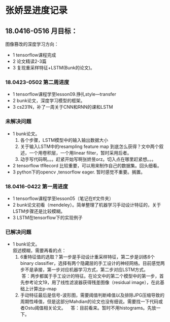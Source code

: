 # 张娇昱进度记录

## 18.0416-0516 月目标：
图像篡改的深度学习方向：
* 1 tensorflow课程完成
* 2 论文精读2-3篇
* 3 复现重采样特征+LSTM(Bunk的论文)。

### 18.0423-0502 第二周进度
* 1 tensorflow课程学至lesson09.挣扎style—transfer
* 2 bunk论文，深度学习模型的框架。
* 3 cs231N，补了一周关于CNN和RNN的课和LSTM

### 未解决问题
* 1 bunk论文。
  1.  各个步骤，LSTM模型中的输入输出数据大小
  2.  关于输入LSTM中的resampling feature map 到底怎么获得？文中两个叙述，一个用卷积层，一个用linear filter，暂时采用后者。
  3.  动手写代码啊。。。赶紧开始写啊张娇昱orz。切入点在哪里赶紧想。。。
* 2 tensorflow tfRecord 比较重要，可以用来制作自己的数据集。回头细看。
* 3 python下的opencv ,tensorflow eager. 暂时感觉不重要。搁置。

### 18.0416-0422 第一周进度  
* 1 tensorflow课程学至lesson05（笔记在tf文件夹）  
* 2 bunk论文初看（mendeley）。简单整理了机器学习手动设计特征的，关于LSTM步骤还是比较模糊。  
* 3 LSTM在tensorflow下的实现例子  

### 已解决问题
* 1 bunk论文。  
叙述模糊，需要再看的点：  
  1. 6重特征值的选取？第一步是手动设计重采样特征，第二步是训练6个binary classifier，选择有两个隐藏层的手工设计的神经网络。目前感觉两步不是承接，第一步对应机器学习方式，第二步对应LSTM方式。  
  答：两步都属于手工设计的特征。在论文中的第二个模型中的第一步，首先参考论文19，用了线性滤波器获得残差图像（residual image），在此基础上计算出p-map
  2. 手动特征最后是信号-波形图，需要阈值判断峰值以及排除JPG压缩导致的周期性峰值，但是这部分Mahdian的论文也没有细说。需要找一下代码或者Ostu阈值相关论文。  
  答：目前看来。暂时不用histograms。先放一下。

